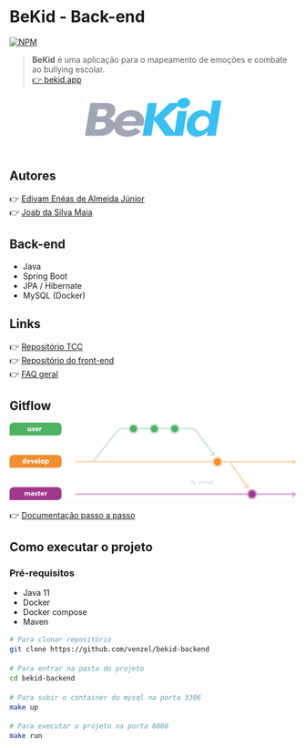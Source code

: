 # BeKid - Back-end

[![NPM](https://img.shields.io/npm/l/react)](https://github.com/venzel/bekid-backend/blob/master/LICENSE)

> **BeKid** é uma aplicação para o mapeamento de emoções e combate ao bullying escolar.<br /> <a href="http://bekid.app">👉 bekid.app</a>

<p align="center"><img src="./media/logos/bekid-v1.png" width="240" /></p>

## Autores

👉 <a href="https://www.linkedin.com/in/venzel">Edivam Enéas de Almeida Júnior</a><br />
👉 <a href="https://www.linkedin.com/in/joab-maia-383097202">Joab da Silva Maia</a>

## Back-end

-   Java
-   Spring Boot
-   JPA / Hibernate
-   MySQL (Docker)

## Links

👉 <a href="https://github.com/venzel/bekid-tcc">Repositório TCC</a><br />
👉 <a href="https://github.com/venzel/bekid-frontend">Repositório do front-end</a><br />
👉 [FAQ geral](./FAQ.md)

## Gitflow

<p align="center"><img src="./media/images/gitflow-v1.png" width="650" /></p>

👉 [Documentação passo a passo](./documentations/gitflow.md)

## Como executar o projeto

### Pré-requisitos

-   Java 11
-   Docker
-   Docker compose
-   Maven

```bash
# Para clonar repositório
git clone https://github.com/venzel/bekid-backend

# Para entrar na pasta do projeto
cd bekid-backend

# Para subir o container do mysql na porta 3306
make up

# Para executar o projeto na porta 8080
make run
```
